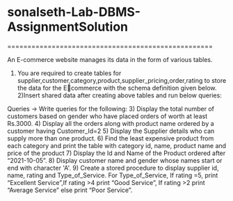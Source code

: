 # sonalseth-Lab-DBMS-AssignmentSolution
===================================================

An E-commerce website manages its data in the form of various tables.
1) You are required to create tables for supplier,customer,category,product,supplier_pricing,order,rating to store the data for the Ecommerce with the schema definition given below.
2)Insert shared data after creating above tables and run below queries:

Queries →
Write queries for the following:
3) Display the total number of customers based on gender who have placed orders of worth at least Rs.3000.
4) Display all the orders along with product name ordered by a customer having Customer_Id=2
5) Display the Supplier details who can supply more than one product.
6) Find the least expensive product from each category and print the table with category id, name, product name and price of the product
7) Display the Id and Name of the Product ordered after “2021-10-05”.
8) Display customer name and gender whose names start or end with character 'A'.
9) Create a stored procedure to display supplier id, name, rating and Type_of_Service. For Type_of_Service, If rating =5, print “Excellent 
Service”,If rating >4 print “Good Service”, If rating >2 print “Average Service” else print “Poor Service”.

